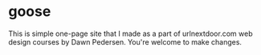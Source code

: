 # goose
This is simple one-page site that I made as a part of urlnextdoor.com web design courses by Dawn Pedersen. You're welcome to make changes.
